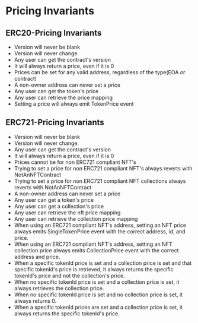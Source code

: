 # Pricing Invariants

## ERC20-Pricing Invariants

- Version will never be blank
- Version will never change.
- Any user can get the contract's version
- It will always return a price, even if it is 0
- Prices can be set for any valid address, regardless of the type(EOA or contract)
- A non-owner address can never set a price
- Any user can get the token's price
- Any user can retrieve the price mapping
- Setting a price will always emit TokenPrice event


## ERC721-Pricing Invariants

- Version will never be blank
- Version will never change.
- Any user can get the contract's version
- It will always return a price, even if it is 0
- Prices cannot be for non ERC721 compliant NFT's
- Trying to set a price for non ERC721 compliant NFT's always reverts with NotAnNFTContract
- Trying to set a price for non ERC721 compliant NFT collections always reverts with NotAnNFTContract
- A non-owner address can never set a price
- Any user can get a token's price
- Any user can get a collection's price
- Any user can retrieve the nft price mapping
- Any user can retrieve the collection price mapping
- When using an ERC721 compliant NFT's address, setting an NFT price always emits SingleTokenPrice event with the correct address, id, and price.
- When using an ERC721 compliant NFT's address, setting an NFT collection price always emits CollectionPrice event with the correct address and price.
- When a specific tokenId price is set and a collection price is set and that specific tokenId's price is retrieved, it always returns the specific tokenId's price and not the collection's price.
- When no specific tokenId price is set and a collection price is set, it always retrieves the collection price.
- When no specific tokenId price is set and no collection price is set, it always returns 0.
- When a specific tokenId prices are set and a collection price is set, it always returns the specific tokenId's price. 